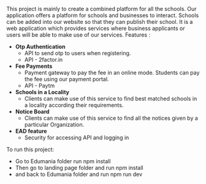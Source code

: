 


This project is mainly to create a combined platform for all the schools. Our application offers a platform for schools and businesses to interact. Schools can be added into our website so that they can publish their school. It is a web application which provides services where business applicants or users will be able to make use of our services.
Features :    

 - **Otp Authentication**
	 - API to send otp to users when registering.
	 - API - 2factor.in
 - **Fee Payments**
	 - Payment gateway to pay the fee in an online mode. Students can pay the fee using our payment portal.
	 - API - Paytm
 - **Schools in a Locality**
	 - Clients can make use of this service to find best matched schools in a locality according their requirements.
 - **Notice Board**
	 - Clients can make use of this service to find all the notices given by a particular Organization.
 - **EAD feature**
	 - Security for accessing API and logging in

To run this project:

- Go to Edumania folder run npm install
- Then go to landing page folder and run npm install 
- and back to Edumania folder and run npm run dev
